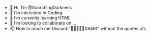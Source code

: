 - 👋 Hi, I’m @ScorchingDarkness
- 👀 I’m interested in Coding
- 🌱 I’m currently learning HTML
- 💞️ I’m looking to collaborate on ...
- 📫 How to reach me Discord:"᲼᲼᲼᲼᲼#8461" without the quotes ofc

<!---
ScorchingDarkness/ScorchingDarkness is a ✨ special ✨ repository because its `README.md` (this file) appears on your GitHub profile.
You can click the Preview link to take a look at your changes.
--->
